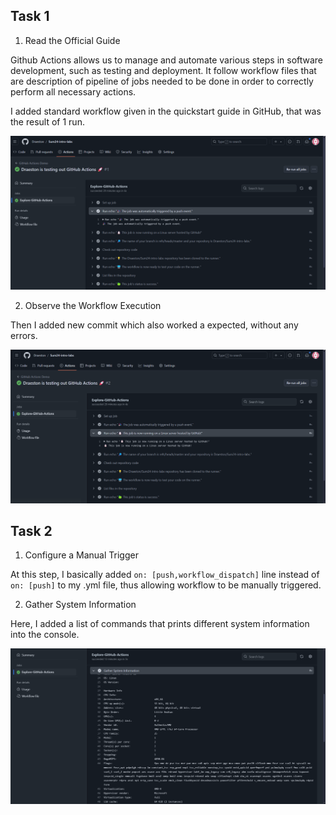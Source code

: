 ## Task 1

1. Read the Official Guide

Github Actions allows us to manage and automate various steps in software development, such as testing and deployment. It follow workflow files that are description of pipeline of jobs needed to be done in order to correctly perform all necessary actions.

I added standard workflow given in the quickstart guide in GitHub, that was the result of 1 run.

![](1.png)

2. Observe the Workflow Execution

Then I added new commit which also worked a expected, without any errors.

![](2.png)

## Task 2

1. Configure a Manual Trigger

At this step, I basically added ```on: [push,workflow_dispatch]``` line instead of ```on: [push]``` to my .yml file, thus allowing workflow to be manually triggered.

2. Gather System Information

Here, I added a list of commands that prints different system information into the console.

![](3.png)